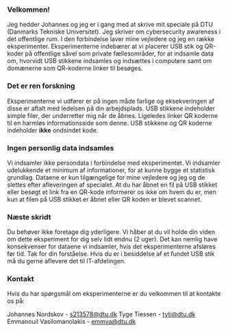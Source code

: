 ### Velkommen!
Jeg hedder Johannes og jeg er i gang med at skrive mit speciale på DTU (Danmarks Tekniske Universitet). Jeg skriver om cybersecurity awareness i det offentlige rum. I den forbindelse laver mine vejledere og jeg en række eksperimenter. Eksperimenterne indebærer at vi placerer USB stik og QR-koder på offentlige såvel som private fællesområder, for at indsamle data om, hvorvidt USB stikkene indsamles og indsættes i computere samt om domænerne som QR-koderne linker til besøges.

### Det er ren forskning
Eksperimenterne vi udfører er på ingen måde farlige og eksekveringen af disse er aftalt med ledelsen på din arbejdsplads. USB stikkene indeholder simple filer, der underretter mig når de åbnes. Ligeledes linker QR koderne til en harmløs informationsside som denne. USB stikkene og QR koderne indeholder **ikke** ondsindet kode.

### Ingen personlig data indsamles
Vi indsamler ikke persondata i forbindelse med eksperimentet. Vi indsamler udelukkende et minimum af informationer, for at kunne bygge et statistisk grundlag. Dataene er kun tilgængelige for mine vejledere og jeg og de slettes efter afleveringen af specialet. At du har åbnet en fil på USB stikket eller besøgt et link fra en QR-kode informerer os ikke om hvem du er, men kun at filen på USB stikket er åbnet eller QR koden er blevet scannet.

### Næste skridt
Du behøver ikke foretage dig yderligere. Vi håber at du vil holde din viden om dette eksperiment for dig selv lidt endnu (2 uger). Det kan nemlig have konsekvenser for dataene vi indsamler, hvis det eksperimenterne afsløres før tid. Tak for din forståelse. Hvis du er i besiddelse af et fundet USB stik må du gerne aflevere det til IT-afdelingen.

### Kontakt
Hvis du har spørgsmål om eksperimenterne er du velkommen til at kontakte os på:

Johannes Nordskov - s213578@dtu.dk
Tyge Tiessen - tyti@dtu.dk
Emmanouil Vasilomanolakis - emmva@dtu.dk
